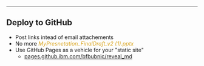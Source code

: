 
---

## Deploy to GitHub

* Post links intead of email attachements
* No more <em style="color:GoldenRod;">MyPresnetation_FinalDraft_v2 (1).pptx</em>
* Use GitHub Pages as a vehicle for your "static site"
    * <a href="https://pages.github.ibm.com/bfbubnic/reveal_md/">pages.github.ibm.com/bfbubnic/reveal_md</a>